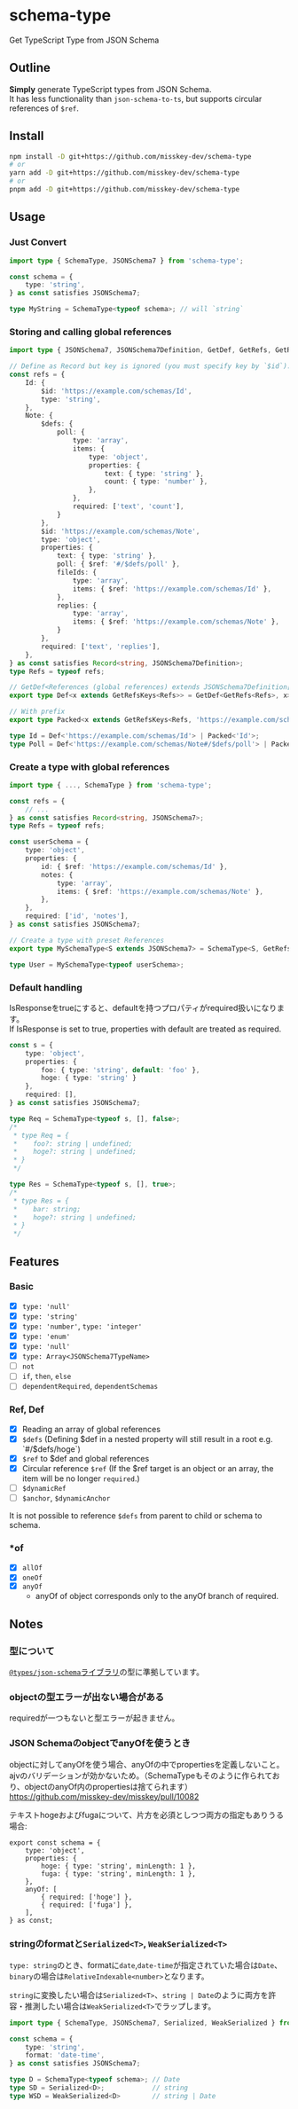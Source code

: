 # schema-type
Get TypeScript Type from JSON Schema

## Outline
**Simply** generate TypeScript types from JSON Schema.  
It has less functionality than `json-schema-to-ts`, but supports circular references of `$ref`.

## Install

```bash
npm install -D git+https://github.com/misskey-dev/schema-type
# or
yarn add -D git+https://github.com/misskey-dev/schema-type
# or
pnpm add -D git+https://github.com/misskey-dev/schema-type
```

## Usage

### Just Convert
```typescript
import type { SchemaType, JSONSchema7 } from 'schema-type';

const schema = {
	type: 'string',
} as const satisfies JSONSchema7;

type MyString = SchemaType<typeof schema>; // will `string`
```

### Storing and calling global references
```typescript
import type { JSONSchema7, JSONSchema7Definition, GetDef, GetRefs, GetRefsKeys } from 'schema-type';

// Define as Record but key is ignored (you must specify key by `$id`).
const refs = {
	Id: {
		$id: 'https://example.com/schemas/Id',
		type: 'string',
	},
	Note: {
		$defs: {
			poll: {
				type: 'array',
				items: {
					type: 'object',
					properties: {
						text: { type: 'string' },
						count: { type: 'number' },
					},
				},
				required: ['text', 'count'],
			}
		},
		$id: 'https://example.com/schemas/Note',
		type: 'object',
		properties: {
			text: { type: 'string' },
			poll: { $ref: '#/$defs/poll' },
			fileIds: {
				type: 'array',
				items: { $ref: 'https://example.com/schemas/Id' },
			},
			replies: {
				type: 'array',
				items: { $ref: 'https://example.com/schemas/Note' },
			}
		},
		required: ['text', 'replies'],
	},
} as const satisfies Record<string, JSONSchema7Definition>;
type Refs = typeof refs;

// GetDef<References (global references) extends JSONSchema7Definition[], Key[, IsResponse, Prefix]>
export type Def<x extends GetRefsKeys<Refs>> = GetDef<GetRefs<Refs>, x>;

// With prefix
export type Packed<x extends GetRefsKeys<Refs, 'https://example.com/schemas/'>> = GetDef<GetRefs<Refs>, x, false, 'https://example.com/schemas/'>;

type Id = Def<'https://example.com/schemas/Id'> | Packed<'Id'>;
type Poll = Def<'https://example.com/schemas/Note#/$defs/poll'> | Packed<'Note#/$defs/poll'>;
```

### Create a type with global references
```typescript
import type { ..., SchemaType } from 'schema-type';

const refs = {
	// ...
} as const satisfies Record<string, JSONSchema7>;
type Refs = typeof refs;

const userSchema = {
	type: 'object',
	properties: {
		id: { $ref: 'https://example.com/schemas/Id' },
		notes: {
			type: 'array',
			items: { $ref: 'https://example.com/schemas/Note' },
		},
	},
	required: ['id', 'notes'],
} as const satisfies JSONSchema7;

// Create a type with preset References
export type MySchemaType<S extends JSONSchema7> = SchemaType<S, GetRefs<Refs>>;

type User = MySchemaType<typeof userSchema>;
```

### Default handling

IsResponseをtrueにすると、defaultを持つプロパティがrequired扱いになります。  
If IsResponse is set to true, properties with default are treated as required.

```typescript
const s = {
	type: 'object',
	properties: {
		foo: { type: 'string', default: 'foo' },
		hoge: { type: 'string' }
	},
	required: [],
} as const satisfies JSONSchema7;

type Req = SchemaType<typeof s, [], false>;
/*
 * type Req = {
 *    foo?: string | undefined;
 *    hoge?: string | undefined;
 * }
 */

type Res = SchemaType<typeof s, [], true>;
/*
 * type Res = {
 *    bar: string;
 *    hoge?: string | undefined;
 * }
 */
```

## Features

### Basic

- [x] `type: 'null'`
- [x] `type: 'string'`
- [x] `type: 'number'`, `type: 'integer'`
- [x] `type: 'enum'`
- [x] `type: 'null'`
- [x] `type: Array<JSONSchema7TypeName>`
- [ ] `not`
- [ ] `if`, `then`, `else`
- [ ] `dependentRequired`, `dependentSchemas`

### Ref, Def

- [x] Reading an array of global references
- [x] `$defs` (Defining $def in a nested property will still result in a root e.g. `#/$defs/hoge`)
- [x] `$ref` to $def and global references
- [x] Circular reference `$ref` (If the $ref target is an object or an array, the item will be no longer `required`.)
- [ ] `$dynamicRef`
- [ ] `$anchor`, `$dynamicAnchor`

It is not possible to reference `$defs` from parent to child or schema to schema.

### *of
- [x] `allOf`
- [x] `oneOf`
- [x] `anyOf`
  * anyOf of object corresponds only to the anyOf branch of required.

## Notes
### 型について
[`@types/json-schema`ライブラリ](https://www.npmjs.com/package/@types/json-schema)の型に準拠しています。

### objectの型エラーが出ない場合がある
requiredが一つもないと型エラーが起きません。

### JSON SchemaのobjectでanyOfを使うとき
objectに対してanyOfを使う場合、anyOfの中でpropertiesを定義しないこと。  
ajvのバリデーションが効かないため。（SchemaTypeもそのように作られており、objectのanyOf内のpropertiesは捨てられます）  
https://github.com/misskey-dev/misskey/pull/10082

テキストhogeおよびfugaについて、片方を必須としつつ両方の指定もありうる場合:

```
export const schema = {
	type: 'object',
	properties: {
		hoge: { type: 'string', minLength: 1 },
		fuga: { type: 'string', minLength: 1 },
	},
	anyOf: [
		{ required: ['hoge'] },
		{ required: ['fuga'] },
	],
} as const;
```

### stringのformatと`Serialized<T>`, `WeakSerialized<T>`
`type: string`のとき、formatに`date`,`date-time`が指定されていた場合は`Date`、`binary`の場合は`RelativeIndexable<number>`となります。

`string`に変換したい場合は`Serialized<T>`、`string | Date`のように両方を許容・推測したい場合は`WeakSerialized<T>`でラップします。

```typescript
import type { SchemaType, JSONSchema7, Serialized, WeakSerialized } from 'schema-type';

const schema = {
	type: 'string',
	format: 'date-time',
} as const satisfies JSONSchema7;

type D = SchemaType<typeof schema>; // Date
type SD = Serialized<D>;            // string
type WSD = WeakSerialized<D>        // string | Date
```
